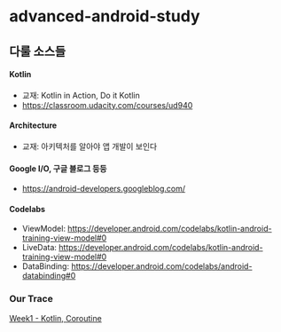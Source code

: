 # advanced-android-study

## 다룰 소스들

#### Kotlin
- 교재: Kotlin in Action, Do it Kotlin
- https://classroom.udacity.com/courses/ud940

#### Architecture
- 교재: 아키텍처를 알아야 앱 개발이 보인다

#### Google I/O, 구글 블로그 등등
- https://android-developers.googleblog.com/

#### Codelabs
- ViewModel: https://developer.android.com/codelabs/kotlin-android-training-view-model#0
- LiveData: https://developer.android.com/codelabs/kotlin-android-training-view-model#0
- DataBinding: https://developer.android.com/codelabs/android-databinding#0

### Our Trace
<a href="week1.md">Week1 - Kotlin, Coroutine</a>

